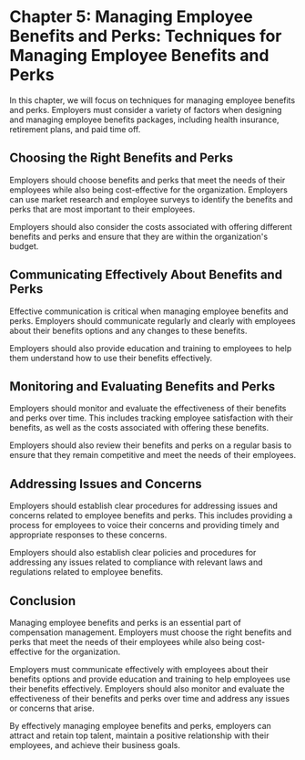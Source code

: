 Chapter 5: Managing Employee Benefits and Perks: Techniques for Managing Employee Benefits and Perks
====================================================================================================

In this chapter, we will focus on techniques for managing employee benefits and perks. Employers must consider a variety of factors when designing and managing employee benefits packages, including health insurance, retirement plans, and paid time off.

Choosing the Right Benefits and Perks
-------------------------------------

Employers should choose benefits and perks that meet the needs of their employees while also being cost-effective for the organization. Employers can use market research and employee surveys to identify the benefits and perks that are most important to their employees.

Employers should also consider the costs associated with offering different benefits and perks and ensure that they are within the organization's budget.

Communicating Effectively About Benefits and Perks
--------------------------------------------------

Effective communication is critical when managing employee benefits and perks. Employers should communicate regularly and clearly with employees about their benefits options and any changes to these benefits.

Employers should also provide education and training to employees to help them understand how to use their benefits effectively.

Monitoring and Evaluating Benefits and Perks
--------------------------------------------

Employers should monitor and evaluate the effectiveness of their benefits and perks over time. This includes tracking employee satisfaction with their benefits, as well as the costs associated with offering these benefits.

Employers should also review their benefits and perks on a regular basis to ensure that they remain competitive and meet the needs of their employees.

Addressing Issues and Concerns
------------------------------

Employers should establish clear procedures for addressing issues and concerns related to employee benefits and perks. This includes providing a process for employees to voice their concerns and providing timely and appropriate responses to these concerns.

Employers should also establish clear policies and procedures for addressing any issues related to compliance with relevant laws and regulations related to employee benefits.

Conclusion
----------

Managing employee benefits and perks is an essential part of compensation management. Employers must choose the right benefits and perks that meet the needs of their employees while also being cost-effective for the organization.

Employers must communicate effectively with employees about their benefits options and provide education and training to help employees use their benefits effectively. Employers should also monitor and evaluate the effectiveness of their benefits and perks over time and address any issues or concerns that arise.

By effectively managing employee benefits and perks, employers can attract and retain top talent, maintain a positive relationship with their employees, and achieve their business goals.
